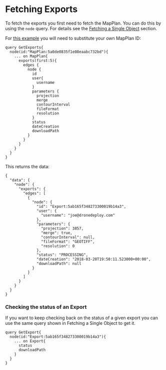 # Fetching Exports

To fetch the exports you first need to fetch the MapPlan. You can do  this by using the `node` query. For details see the [Fetching a Single Object](/apis/examples/fetching-a-single-object.md) section.

For [this example](https://www.dronedeploy.com/graphql?query=query%20GetExports%20%7B%0A%20%20node(id%3A%20%22MapPlan%3A5a0de0835f1e08eaabc732bd%22)%20%7B%0A%20%20%20%20...%20on%20MapPlan%20%7B%0A%20%20%20%20%20%20exports(first%3A%205)%20%7B%0A%20%20%20%20%20%20%20%20edges%20%7B%0A%20%20%20%20%20%20%20%20%20%20node%20%7B%0A%20%20%20%20%20%20%20%20%20%20%20%20id%0A%20%20%20%20%20%20%20%20%20%20%20%20user%20%7B%0A%20%20%20%20%20%20%20%20%20%20%20%20%20%20username%0A%20%20%20%20%20%20%20%20%20%20%20%20%7D%0A%20%20%20%20%20%20%20%20%20%20%20%20parameters%20%7B%0A%20%20%20%20%20%20%20%20%20%20%20%20%20%20projection%0A%20%20%20%20%20%20%20%20%20%20%20%20%20%20merge%0A%20%20%20%20%20%20%20%20%20%20%20%20%20%20contourInterval%0A%20%20%20%20%20%20%20%20%20%20%20%20%20%20fileFormat%0A%20%20%20%20%20%20%20%20%20%20%20%20%20%20resolution%0A%20%20%20%20%20%20%20%20%20%20%20%20%7D%0A%20%20%20%20%20%20%20%20%20%20%20%20status%0A%20%20%20%20%20%20%20%20%20%20%20%20dateCreation%0A%20%20%20%20%20%20%20%20%20%20%20%20downloadPath%0A%20%20%20%20%20%20%20%20%20%20%7D%0A%20%20%20%20%20%20%20%20%7D%0A%20%20%20%20%20%20%7D%0A%20%20%20%20%7D%0A%20%20%7D%0A%7D%0A&operationName=GetExports) you will need to substitute your own MapPlan ID:

```
query GetExports{
  node(id:"MapPlan:5a0de0835f1e08eaabc732bd"){
    ... on MapPlan{
      exports(first:5){
        edges {
          node {
            id
            user{
              username
            }
            parameters {
              projection
              merge
              contourInterval
              fileFormat
              resolution
            }
            status
            dateCreation
            downloadPath
          }
        }
      }
    }
  }
}
```

This returns the data:

```
{
  "data": {
    "node": {
      "exports": {
        "edges": [
          {
            "node": {
              "id": "Export:5ab165f348273300019b14a3",
              "user": {
                "username": "joe@dronedeploy.com"
              },
              "parameters": {
                "projection": 3857,
                "merge": true,
                "contourInterval": null,
                "fileFormat": "GEOTIFF",
                "resolution": 0
              },
              "status": "PROCESSING",
              "dateCreation": "2018-03-20T19:50:11.523000+00:00",
              "downloadPath": null
            }
          }
        ]
      }
    }
  }
}
```

### Checking the status of an Export

If you want to keep checking back on the status of a given export you can use the same query shown in Fetching a Single Object to get it.

```
query GetExport{
  node(id:"Export:5ab165f348273300019b14a3"){
    ... on Export{
      status
      downloadPath
    }
  }
}
```





